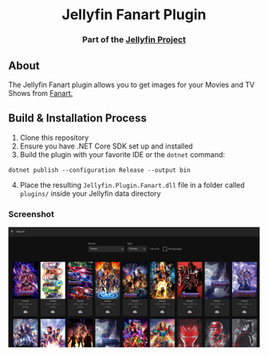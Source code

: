 <h1 align="center">Jellyfin Fanart Plugin</h1>
<h3 align="center">Part of the <a href="https://jellyfin.org/">Jellyfin Project</a></h3>

## About

The Jellyfin Fanart plugin allows you to get images for your Movies and TV Shows from <a href="https://fanart.tv/">Fanart.</a>


## Build & Installation Process

1. Clone this repository
2. Ensure you have .NET Core SDK set up and installed
3. Build the plugin with your favorite IDE or the `dotnet` command:

```
dotnet publish --configuration Release --output bin
```

4. Place the resulting `Jellyfin.Plugin.Fanart.dll` file in a folder called `plugins/` inside your Jellyfin data directory

### Screenshot

<img src=screenshot.png>
